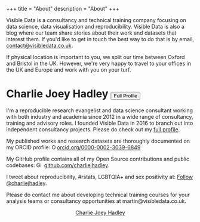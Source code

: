 +++
title = "About"
description = "About"
+++

Visible Data is a consultancy and technical training company focusing on data science, data visualisation and reproducibility. Visible Data is also a blog where our team share stories about their work and datasets that interest them. If you'd like to get in touch the best way to do that is by email, contact@visibledata.co.uk.

If physical location is important to you, we split our time between Oxford and Bristol in the UK. However, we're very happy to travel to your offices in the UK and Europe and work with you on your turf.

<!-- **Visible Data** is all about making data more accessible and reproducibly available, so as to bridge what is often called the "data gap". Data visualisation is only a small part of that, but it's the shiniest part. This site makes use of [reproducibility ratings](/reproducibility-ratings) at the top of all the blogposts to help readers identify and find the author, data and code behind the posts. -->

# Charlie Joey Hadley <a href='../martin-john-hadley'><button type="button" class="btn btn-primary">Full Profile</button></a>


<div class='row'>

<div class="col-sm-8">

<p>I'm a reproducible research evangelist and data science consultant working with both industry and academia since 2012 in a wide range of consultancy, training and advisory roles. I founded Visible Data in 2016 to branch out into independent consultancy projects. Please do check out my <a href='../martin-john-hadley'>full profile</a>.

<p>My published works and research datasets are thoroughly documented on my ORCID profile: <a href="https://orcid.org/0000-0002-3039-6849" target="orcid.widget" rel="noopener noreferrer" style="vertical-align:top;"><img src="../img/orcid_16x16.png" style="width:1em;" alt="ORCID iD icon">orcid.org/0000-0002-3039-6849</a></p>

<p>My GitHub profile contains all of my Open Source contributions and public codebases: <a href="https://github.com/charliejhadley" target="github.widget" rel="noopener noreferrer" style="vertical-align:top;"><img src="../img/GitHub-Mark-32px.png" style="width:1em;margin-right:.5em;" alt="GitHub logo">github.com/charliejhadley</a>.

<p>I tweet about reproducibility, #rstats, LGBTQIA+ and sex positivity at: <a href="https://twitter.com/charliejhadley?ref_src=twsrc%5Etfw" class="twitter-follow-button" data-show-count="false">Follow @charliejhadley</a><script async src="https://platform.twitter.com/widgets.js" charset="utf-8"></script>.</p>

<p>Please do contact me about developing technical training courses for your analysis teams or consultancy opportunities at martin@visibledata.co.uk.

</div>

<div class="col-sm-4">

<center>
<script type="text/javascript" src="https://platform.linkedin.com/badges/js/profile.js" async defer></script>
<div class="LI-profile-badge"  data-version="v1" data-size="large" data-locale="en_US" data-type="vertical" data-theme="light" data-vanity="martinjohnhadley"><a class="LI-simple-link" href='https://uk.linkedin.com/in/martinjohnhadley?trk=profile-badge'>Charlie Joey Hadley</a></div>
</center>

</div>

</div>
